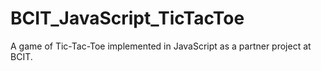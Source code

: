 BCIT_JavaScript_TicTacToe
=========================

A game of Tic-Tac-Toe implemented in JavaScript as a partner project at BCIT.
